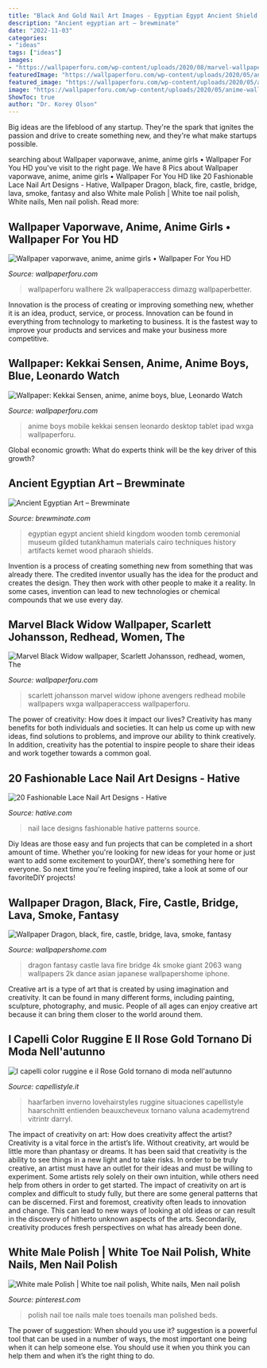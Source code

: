 ```yaml
---
title: "Black And Gold Nail Art Images - Egyptian Egypt Ancient Shield Kingdom Wooden Tomb Ceremonial Museum Gilded Tutankhamun Materials Cairo Techniques History Artifacts Kemet Wood Pharaoh Shields"
description: "Ancient egyptian art – brewminate"
date: "2022-11-03"
categories:
- "ideas"
tags: ["ideas"]
images:
- "https://wallpaperforu.com/wp-content/uploads/2020/08/marvel-wallpaper-20081515395917540x960.jpg"
featuredImage: "https://wallpaperforu.com/wp-content/uploads/2020/05/anime-wallpaper-20052818505511800x1420.jpg"
featured_image: "https://wallpaperforu.com/wp-content/uploads/2020/05/anime-wallpaper-20052818505511800x1420.jpg"
image: "https://wallpaperforu.com/wp-content/uploads/2020/05/anime-wallpaper-20052818505511800x1420.jpg"
ShowToc: true
author: "Dr. Korey Olson"
---
```



Big ideas are the lifeblood of any startup. They're the spark that ignites the passion and drive to create something new, and they're what make startups possible.

	

		
searching about Wallpaper vaporwave, anime, anime girls • Wallpaper For You HD you've visit to the right page. We have 8 Pics about Wallpaper vaporwave, anime, anime girls • Wallpaper For You HD like 20 Fashionable Lace Nail Art Designs - Hative, Wallpaper Dragon, black, fire, castle, bridge, lava, smoke, fantasy and also White male Polish | White toe nail polish, White nails, Men nail polish. Read more:
		
    
## Wallpaper Vaporwave, Anime, Anime Girls • Wallpaper For You HD

<img loading=lazy src="https://wallpaperforu.com/wp-content/uploads/2020/05/vaporwave-wallpaper-20052414185172048x1152.jpg" onerror="this.onerror=null;this.src='https://tse2.mm.bing.net/th?id=OIP.sprhNbofHJUvJlB2QRo5iwHaEK&amp;pid=15.1';" alt="Wallpaper vaporwave, anime, anime girls • Wallpaper For You HD">

_Source: wallpaperforu.com_

>wallpaperforu wallhere 2k wallpaperaccess dimazg wallpaperbetter. 

	

Innovation is the process of creating or improving something new, whether it is an idea, product, service, or process. Innovation can be found in everything from technology to marketing to business. It is the fastest way to improve your products and services and make your business more competitive.

    
## Wallpaper: Kekkai Sensen, Anime, Anime Boys, Blue, Leonardo Watch

<img loading=lazy src="https://wallpaperforu.com/wp-content/uploads/2020/05/anime-wallpaper-20052818505511800x1420.jpg" onerror="this.onerror=null;this.src='https://tse4.mm.bing.net/th?id=OIP.Se3Sd5bDOY3An-A3xrA6lQHaNJ&amp;pid=15.1';" alt="Wallpaper: Kekkai Sensen, anime, anime boys, blue, Leonardo Watch">

_Source: wallpaperforu.com_

>anime boys mobile kekkai sensen leonardo desktop tablet ipad wxga wallpaperforu. 

	

Global economic growth: What do experts think will be the key driver of this growth?
 

    
## Ancient Egyptian Art – Brewminate

<img loading=lazy src="https://brewminate.com/wp-content/uploads/2016/10/AncientEgyptianArt09.jpg" onerror="this.onerror=null;this.src='https://tse2.mm.bing.net/th?id=OIP.YT62h-FB3CSosf5n1N-83wAAAA&amp;pid=15.1';" alt="Ancient Egyptian Art – Brewminate">

_Source: brewminate.com_

>egyptian egypt ancient shield kingdom wooden tomb ceremonial museum gilded tutankhamun materials cairo techniques history artifacts kemet wood pharaoh shields. 

	

Invention is a process of creating something new from something that was already there. The credited inventor usually has the idea for the product and creates the design. They then work with other people to make it a reality. In some cases, invention can lead to new technologies or chemical compounds that we use every day.

    
## Marvel Black Widow Wallpaper, Scarlett Johansson, Redhead, Women, The

<img loading=lazy src="https://wallpaperforu.com/wp-content/uploads/2020/08/marvel-wallpaper-20081515395917540x960.jpg" onerror="this.onerror=null;this.src='https://tse1.mm.bing.net/th?id=OIP.XzUIXCCfucf8NNAptG6BwQHaNK&amp;pid=15.1';" alt="Marvel Black Widow wallpaper, Scarlett Johansson, redhead, women, The">

_Source: wallpaperforu.com_

>scarlett johansson marvel widow iphone avengers redhead mobile wallpapers wxga wallpaperaccess wallpaperforu. 

	

The power of creativity: How does it impact our lives?
Creativity has many benefits for both individuals and societies. It can help us come up with new ideas, find solutions to problems, and improve our ability to think creatively. In addition, creativity has the potential to inspire people to share their ideas and work together towards a common goal.

    
## 20 Fashionable Lace Nail Art Designs - Hative

<img loading=lazy src="https://hative.com/wp-content/uploads/2014/11/lace-nail-art-designs/12-fashionable-lace-nail-art-designs.jpg" onerror="this.onerror=null;this.src='https://tse3.mm.bing.net/th?id=OIP.HWw0tYK2BY1AO3juxdOnwgHaNK&amp;pid=15.1';" alt="20 Fashionable Lace Nail Art Designs - Hative">

_Source: hative.com_

>nail lace designs fashionable hative patterns source. 

	

Diy Ideas are those easy and fun projects that can be completed in a short amount of time. Whether you're looking for new ideas for your home or just want to add some excitement to yourDAY, there's something here for everyone. So next time you're feeling inspired, take a look at some of our favoriteDIY projects!

    
## Wallpaper Dragon, Black, Fire, Castle, Bridge, Lava, Smoke, Fantasy

<img loading=lazy src="https://wallpapershome.com/images/wallpapers/dragon-3840x2160-black-fire-castle-bridge-lava-smoke-fantasy-art-2063.jpg" onerror="this.onerror=null;this.src='https://tse4.mm.bing.net/th?id=OIP.6qxzSAnikd8YHkNGSP7aWQHaEK&amp;pid=15.1';" alt="Wallpaper Dragon, black, fire, castle, bridge, lava, smoke, fantasy">

_Source: wallpapershome.com_

>dragon fantasy castle lava fire bridge 4k smoke giant 2063 wang wallpapers 2k dance asian japanese wallpapershome iphone. 

	

Creative art is a type of art that is created by using imagination and creativity. It can be found in many different forms, including painting, sculpture, photography, and music. People of all ages can enjoy creative art because it can bring them closer to the world around them.

    
## I Capelli Color Ruggine E Il Rose Gold Tornano Di Moda Nell&#039;autunno

<img loading=lazy src="https://www.capellistyle.it/wp-content/uploads/2021/07/capelli-rose-gold-5.jpg" onerror="this.onerror=null;this.src='https://tse1.mm.bing.net/th?id=OIP.MSHOjhBtGvnnxHZ7QAnS-QHaLG&amp;pid=15.1';" alt="I capelli color ruggine e il Rose Gold tornano di moda nell&#039;autunno">

_Source: capellistyle.it_

>haarfarben inverno lovehairstyles ruggine situaciones capellistyle haarschnitt entienden beauxcheveux tornano valuna academytrend vitrintr darryl. 

	

The impact of creativity on art: How does creativity affect the artist?
Creativity is a vital force in the artist’s life. Without creativity, art would be little more than phantasy or dreams. It has been said that creativity is the ability to see things in a new light and to take risks. In order to be truly creative, an artist must have an outlet for their ideas and must be willing to experiment. Some artists rely solely on their own intuition, while others need help from others in order to get started. The impact of creativity on art is complex and difficult to study fully, but there are some general patterns that can be discerned. First and foremost, creativity often leads to innovation and change. This can lead to new ways of looking at old ideas or can result in the discovery of hitherto unknown aspects of the arts. Secondarily, creativity produces fresh perspectives on what has already been done.

    
## White Male Polish | White Toe Nail Polish, White Nails, Men Nail Polish

<img loading=lazy src="https://i.pinimg.com/736x/df/dd/c7/dfddc751ba355dcda4c4acd391d71821.jpg" onerror="this.onerror=null;this.src='https://tse3.mm.bing.net/th?id=OIP.zIwua7XPhKnfxORAqwUxIQHaNL&amp;pid=15.1';" alt="White male Polish | White toe nail polish, White nails, Men nail polish">

_Source: pinterest.com_

>polish nail toe nails male toes toenails man polished beds. 

	

The power of suggestion: When should you use it?
suggestion is a powerful tool that can be used in a number of ways, the most important one being when it can help someone else. You should use it when you think you can help them and when it’s the right thing to do.


